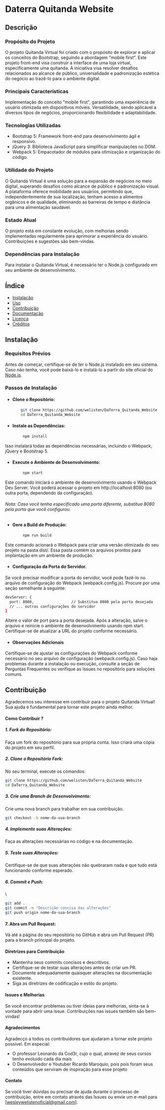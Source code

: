 
# Daterra Quitanda Website

## Descrição
### Propósito do Projeto
O projeto Quitanda Virtual foi criado com o propósito de explorar e aplicar os conceitos do Bootstrap, seguindo a abordagem "mobile first". Este projeto front-end visa construir a interface de uma loja virtual, especificamente uma quitanda. A iniciativa visa resolver desafios relacionados ao alcance de público, universalidade e padronização estética do negócio ao trazê-lo para o ambiente digital.

### Principais Características
Implementação do conceito "mobile first", garantindo uma experiência de usuário otimizada em dispositivos móveis.
Versatilidade, sendo aplicável a diversos tipos de negócios, proporcionando flexibilidade e adaptabilidade.

### Tecnologias Utilizadas
- Bootstrap 5: Framework front-end para desenvolvimento ágil e responsivo.
- jQuery 3: Biblioteca JavaScript para simplificar manipulações no DOM.
- Webpack 5: Empacotador de módulos para otimização e organização do código.

### Utilidade do Projeto
O Quitanda Virtual é uma solução para a expansão de negócios no meio digital, superando desafios como alcance de público e padronização visual. A plataforma oferece mobilidade aos usuários, permitindo que, independentemente de sua localização, tenham acesso a alimentos orgânicos e de qualidade, eliminando as barreiras de tempo e distância para uma alimentação saudável.

### Estado Atual
O projeto está em constante evolução, com melhorias sendo implementadas regularmente para aprimorar a experiência do usuário. Contribuições e sugestões são bem-vindas.

### Dependências para Instalação
Para instalar o Quitanda Virtual, é necessário ter o Node.js configurado em seu ambiente de desenvolvimento.

## Índice
- [Instalação](##Instalação)
- [Uso](##uso)
- [Contribuição](##contribuição)
- [Documentação](##documentação)
- [Licença](##licença)
- [Créditos](##créditos)

## Instalação
### Requisitos Prévios
Antes de começar, certifique-se de ter o Node.js instalado em seu sistema. Caso não tenha, você pode baixá-lo e instalá-lo a partir do site oficial do [Node.js](https://nodejs.org/en).

### Passos de Instalação
- #### Clone o Repositório:    

```bash
       git clone https://github.com/welisten/DaTerra_Quitanda_Website
       cd DaTerra_Quitanda_Website 
```
- #### Instale as Dependências:
```bash
        npm install
```
Isso instalará todas as dependências necessárias, incluindo o Webpack, jQuery e Bootstrap 5.
- #### Execute o Ambiente de Desenvolvimento:
```bash
        npm start
```
Este comando iniciará o ambiente de desenvolvimento usando o Webpack Dev Server. Você poderá acessar o projeto em http://localhost:8080 (ou outra porta, dependendo da configuração).

###### Nota: Caso você tenha especificado uma porta diferente, substitua 8080 pela porta que você configurou.

- #### Gere a Build de Produção:
```bash
        npm run build
```
Este comando acionará o Webpack para criar uma versão otimizada do seu projeto na pasta dist/. Essa pasta contém os arquivos prontos para implantação em um ambiente de produção.

- #### Configuração da Porta do Servidor.

Se você precisar modificar a porta do servidor, você pode fazê-lo no arquivo de configuração do Webpack (webpack.config.js). Procure por uma seção semelhante à seguinte:
```bash
devServer: {
  port: 8080,                 // Substitua 8080 pela porta desejada
  // ... outras configurações do servidor
}
```
Altere o valor de port para a porta desejada. Após a alteração, salve o arquivo e reinicie o ambiente de desenvolvimento usando npm start. Certifique-se de atualizar a URL do projeto conforme necessário.

- #### Observações Adicionais

Certifique-se de ajustar as configurações do Webpack conforme necessário no seu arquivo de configuração (webpack.config.js).
Caso haja problemas durante a instalação ou execução, consulte a seção de Perguntas Frequentes ou verifique as Issues no repositório para soluções comuns.

## Contribuição
Agradecemos seu interesse em contribuir para o projeto Quitanda Virtual! Sua ajuda é fundamental para tornar este projeto ainda melhor.

#### Como Contribuir ?
##### 1. Fork do Repositório:
Faça um fork do repositório para sua própria conta. Isso criará uma cópia do projeto em seu perfil.

##### 2. Clone o Repositório Fork:  
No seu terminal, execute os comandos:
```bash
git clone https://github.com/welisten/DaTerra_Quitanda_Website
cd DaTerra_Quitanda_Website
```
##### 3. Crie uma Branch de Desenvolvimento:
Crie uma nova branch para trabalhar em sua contribuição.

```bash
git checkout -b nome-da-sua-branch
```

##### 4. Implemente suas Alterações:
Faça as alterações necessárias no código e na documentação.

##### 5. Teste suas Alterações:
Certifique-se de que suas alterações não quebraram nada e que tudo está funcionando conforme esperado.

##### 6. Commit e Push:                                                     
\\
```bash
git add .
git commit -m "Descrição concisa das alterações"
git push origin nome-da-sua-branch
```
#### 7. Abra um Pull Request:
Vá até a página do seu repositório no GitHub e abra um Pull Request (PR) para a branch principal do projeto.

#### Diretrizes para Contribuição
- Mantenha seus commits concisos e descritivos.
- Certifique-se de testar suas alterações antes de criar um PR.
- Documente adequadamente quaisquer alterações na documentação existente.
- Siga as diretrizes de codificação e estilo do projeto.

#### Issues e Melhorias
Se você encontrar problemas ou tiver ideias para melhorias, sinta-se à vontade para abrir uma issue. Contribuições nas issues também são bem-vindas!

#### Agradecimentos
Agradecço a todos os contribuidores que ajudaram a tornar este projeto possível. Em especial:
- O professor Leonardo da Cod3r, cujo o qual, atravez de seus cursos tenho evoluido cada dia mais
- O Desenvolvedor e Youtuber Ricardo Maroquio, pois pois foram seus conteúdos que serviram de inspiração para esse projeto


#### Contato
Se você tiver dúvidas ou precisar de ajuda durante o processo de contribuição, entre em contato através das Issues ou envie um e-mail para [wesleywelistenoficial@gmail.com].










